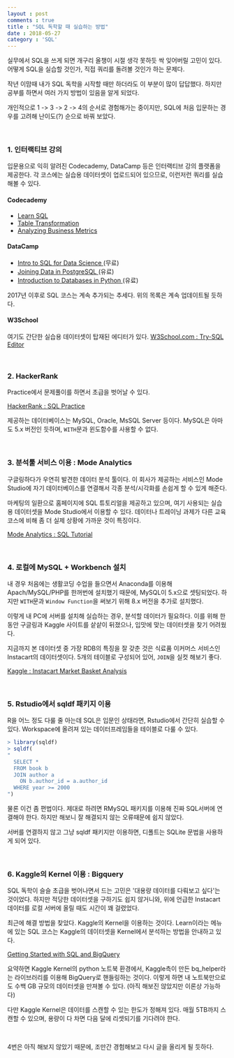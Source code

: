 ```yaml
---
layout : post
comments : true
title : "SQL 독학할 때 실습하는 방법"
date : 2018-05-27
category : 'SQL'
---
```


실무에서 SQL을 쓰게 되면 개구리 올챙이 시절 생각 못하듯 싹 잊어버릴 고민이 있다. 어떻게 SQL을 실습할 것인가, 직접 쿼리를 돌려볼 것인가 하는 문제다.

작년 이맘때 내가 SQL 독학을 시작할 때만 하더라도 이 부분이 많이 답답했다. 하지만 공부를 하면서 여러 가지 방법이 있음을 알게 되었다.

개인적으로 1 -> 3 -> 2 -> 4의 순서로 경험해가는 중이지만, SQL에 처음 입문하는 경우를 고려해 난이도(?) 순으로 바꿔 보았다.


<br>

### 1. 인터랙티브 강의

입문용으로 익히 알려진 Codecademy, DataCamp 등은 인터랙티브 강의 플랫폼을 제공한다. 각 코스에는 실습용 데이터셋이 업로드되어 있으므로, 이런저런 쿼리를 실습해볼 수 있다.


#### Codecademy

- <a href="https://www.codecademy.com/learn/learn-sql"> Learn SQL </a>
- <a href="https://www.codecademy.com/learn/sql-table-transformation"> Table Transformation </a>
- <a href="https://www.codecademy.com/learn/sql-analyzing-business-metrics"> Analyzing Business Metrics </a>


#### DataCamp
- <a href="https://www.datacamp.com/courses/intro-to-sql-for-data-science"> Intro to SQL for Data Science </a> (무료)
- <a href="https://www.datacamp.com/courses/joining-data-in-postgresql"> Joining Data in PostgreSQL </a> (유료)
- <a href="https://www.datacamp.com/courses/introduction-to-relational-databases-in-python">Introduction to Databases in Python </a> (유료)

2017년 이후로 SQL 코스는 계속 추가되는 추세다. 위의 목록은 계속 업데이트될 듯하다.


#### W3School
여기도 간단한 실습용 데이터셋이 탑재된 에디터가 있다.
<a href="https://www.w3schools.com/sql/trysql.asp?filename=trysql_select_all">W3School.com : Try-SQL Editor</a>


<br>

### 2. HackerRank

Practice에서 문제풀이를 하면서 초급을 벗어날 수 있다.

<a href="https://www.hackerrank.com/domains/sql"> HackerRank : SQL Practice </a>

제공하는 데이터베이스는 MySQL, Oracle, MsSQL Server 등이다.
MySQL은 아마도 5.x 버전인 듯하며, `WITH`문과 윈도함수를 사용할 수 없다.

<br>

### 3. 분석툴 서비스 이용 : Mode Analytics

구글링하다가 우연히 발견한 데이터 분석 툴이다. 이 회사가 제공하는 서비스인 Mode Studio에 자기 데이터베이스를 연결해서 각종 분석/시각화를 손쉽게 할 수 있게 해준다.

마케팅의 일환으로 홈페이지에 SQL 튜토리얼을 제공하고 있으며, 여기 사용되는 실습용 데이터셋을 Mode Studio에서 이용할 수 있다. 데이터나 트레이닝 과제가 다른 교육 코스에 비해 좀 더 실제 상황에 가까운 것이 특징이다.

<a href="https://community.modeanalytics.com/sql/"> Mode Analytics : SQL Tutorial </a>

<br>

### 4. 로컬에 MySQL + Workbench 설치

내 경우 처음에는 생활코딩 수업을 들으면서 Anaconda를 이용해 Apach/MySQL/PHP를 한꺼번에 설치했기 때문에, MySQL이 5.x으로 셋팅되었다. 하지만 `WITH`문과 `Window Function`을 써보기 위해 8.x 버전을 추가로 설치했다.

이렇게 내 PC에 서버를 설치해 실습하는 경우, 분석할 데이터가 필요하다. 이를 위해 한동안 구글링과 Kaggle 사이트를 샅샅이 뒤졌으나, 입맛에 맞는 데이터셋을 찾기 어려웠다.

지금까지 본 데이터셋 중 가장 RDB의 특징을 잘 갖춘 것은 식료품 이커머스 서비스인 Instacart의 데이터셋이다. 5개의 테이블로 구성되어 있어, `JOIN`을 실컷 해보기 좋다.

<a href="https://www.kaggle.com/c/instacart-market-basket-analysis/data"> Kaggle : Instacart Market Basket Analysis </a>


<br>


### 5. Rstudio에서 sqldf 패키지 이용

R을 어느 정도 다룰 줄 아는데 SQL은 입문인 상태라면, Rstudio에서 간단히 실습할 수 있다. Workspace에 올려져 있는 데이터프레임들을 테이블로 다룰 수 있다.

```r
> library(sqldf)
> sqldf(
"
  SELECT *
  FROM book b
  JOIN author a
    ON b.author_id = a.author_id
  WHERE year >= 2000
")
```


물론 이건 좀 편법이다. 제대로 하려면 RMySQL 패키지를 이용해 진짜 SQL서버에 연결해야 한다. 하지만 해보니 잘 해결되지 않는 오류때문에 쉽지 않았다.

서버를 연결하지 않고 그냥 sqldf 패키지만 이용하면, 디폴트는 SQLite 문법을 사용하게 되어 있다. 

<br>


### 6. Kaggle의 Kernel 이용 : Bigquery

SQL 독학이 슬슬 초급을 벗어나면서 드는 고민은 '대용량 데이터를 다뤄보고 싶다'는 것이었다. 하지만 적당한 데이터셋을 구하기도 쉽지 않거니와, 위에 언급한 Instacart 데이터를 로컬 서버에 올릴 때도 시간이 꽤 걸렸었다.

최근에 해결 방법을 찾았다. Kaggle의 Kernel을 이용하는 것이다. Learn이라는 메뉴에 있는 SQL 코스는 Kaggle의 데이터셋을 Kernel에서 분석하는 방법을 안내하고 있다.

<a href="https://www.kaggle.com/dansbecker/getting-started-with-sql-and-bigquery"> Getting Started with SQL and BigQuery </a>

요약하면 Kaggle Kernel의 python 노트북 환경에서, Kaggle측이 만든 bq_helper라는 라이브러리를 이용해 BigQuery로 핸들링하는 것이다. 이렇게 하면 내 노트북만으로도 수백 GB 규모의 데이터셋을 만져볼 수 있다. (아직 해보진 않았지만 이론상 가능하다)

다만 Kaggle Kernel은 데이터를 스캔할 수 있는 한도가 정해져 있다. 매월 5TB까지 스캔할 수 있으며, 용량이 다 차면 다음 달에 리셋되기를 기다려야 한다.


<br>

4번은 아직 해보지 않았기 때문에, 조만간 경험해보고 다시 글을 올리게 될 듯하다.
